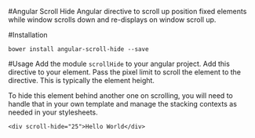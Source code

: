 #Angular Scroll Hide
Angular directive to scroll up position fixed elements while window scrolls down and re-displays on window scroll up.

#Installation
```
bower install angular-scroll-hide --save
```

#Usage
Add the module `scrollHide` to your angular project.  Add this directive to your element.
Pass the pixel limit to scroll the element to the directive.  This is typically the element height.

To hide this element behind another one on scrolling, you will need to handle that in your 
own template and manage the stacking contexts as needed in your stylesheets.

```
<div scroll-hide="25">Hello World</div>
```
